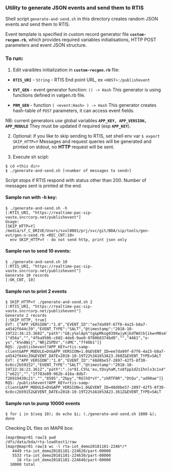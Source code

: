 ### Utility to generate JSON events and send them to RTIS

Shell script `generate-and-send.sh` in this directory creates random
JSON events and send them to RTIS.

Event template is specified in custom record generator file **`custom-recgen.rb`**,
which provides required variables initialisations,
HTTP POST parameters and event JSON structure.

### To run:

1. Edit varaibles initialization in **`custom-recgen.rb`** file:

- **`RTIS_URI`** - `String` - RTIS End point URL, ex `<HOST>:/publishevent`

- **`EVT_GEN`** - event generator function: `() -> Hash`
  This generator is using functions defined in valgen.rb file.

- **`PRM_GEN`** - function `( <event:Hash> ) -> Hash`
  This generator creates hash-table of `POST` parameters,
  it can access event fields.

NB: current generators use global variables
    **`APP_KEY, APP_VERSION, APP_MODULE`**
  They must be updated if required (esp **`APP_KEY`**).

2. Optional: if you like to skip sending to RTIS, set shell env var
   `$ export SKIP_HTTP=Y`
   Messages and request queries will be generated and printed on stdout,
no **HTTP** request will be sent.

3. Execute sh scipt:

```
$ cd <this dir>
$ ./generate-and-send.sh [<number of messages to send>]
```

Script stops if RTIS respond with status other than 200.
Number of messages sent is printed at the end.

#### Sample run with -h key:
```
$ ./generate-and-send.sh -h
[:RTIS_URI, "https://realtime-pac-sip-vaste.sncrcorp.net/publishevent"]
Usage:
[SKIP_HTTP=Y] /media/sf_C_DRIVE/Users/svol0001/prj/svc/git/BDA/sip/tools/gen-evt/gen-n-send.rb <REC_CNT:10>
  env SKIP_HTTP=Y - do not send http, print json only
```

#### Sample run to send 10 events:
```
$ ./generate-and-send.sh 10
[:RTIS_URI, "https://realtime-pac-sip-vaste.sncrcorp.net/publishevent"]
Generate 10 records
[:OK_CNT, 10]
```

#### Sample run to print 2 events
```
$ SKIP_HTTP=Y ./generate-and-send.sh 2
[:RTIS_URI, "https://realtime-pac-sip-vaste.sncrcorp.net/publishevent"]
Generate 2 records
[:SKIP_HTTP, true]
EVT: {"APP_VERSION":"1.0","EVENT_ID":"ee7da99f-67f6-4a15-b8a7-a4542f644c39","EVENT_TYPE":"SALT","@timestamp":"2018-10-19T22:16:23.360Z","path":"G8;y%olAp%^tg&pMkog039XwjyKjkdTWd)b{ikw<M0smlGti<a,k.N/{Jr","payload":["d56a","","4fba9506-c602-4de8-9ae0-078068374bd0","","4461","o-ys","k%n8Wzj","NRjZSPDV","(dMC","ff40b1"]}
RQS: /publishevent?APP_KEY=rtis-samp-client&APP_MODULE=DV&APP_VERSION=1.0&EVENT_ID=ee7da99f-67f6-4a15-b8a7-a4542f644c39&EVENT_DATE=2018-10-19T22%3A16%3A23.360Z&EVENT_TYPE=SALT
EVT: {"APP_VERSION":"1.0","EVENT_ID":"48d8be57-2897-42f5-8f30-6c0cc2b59152","EVENT_TYPE":"SALT","@timestamp":"2018-10-19T22:16:23.361Z","path":".|o*8I.C5%L'eu,tDsyhaM,tx8fpp1dZsIhnlx3c1x4","payload":["e621","","1f783e80-962b-416a-8db7-f26919430c21","","8505","2bpy","RGlhO*vY","zkRTF0R","DtQu","ad90ae"]}
RQS: /publishevent?APP_KEY=rtis-samp-client&APP_MODULE=DV&APP_VERSION=1.0&EVENT_ID=48d8be57-2897-42f5-8f30-6c0cc2b59152&EVENT_DATE=2018-10-19T22%3A16%3A23.361Z&EVENT_TYPE=SALT
```

#### Sample run to pump 10000 events
```
$ for i in $(seq 10); do echo $i; (./generate-and-send.sh 1000 &); done
```

Checking DL files on MAPR box:

```
[mapr@mapr01 raw]$ pwd
/dfs/data/bda/rta-loadtest1/raw
[mapr@mapr01 raw]$ wc -l rta-iot_demo20181101-2246*/*
   4449 rta-iot_demo20181101-224620/part-00000
   5533 rta-iot_demo20181101-224630/part-00000
     18 rta-iot_demo20181101-224640/part-00000
  10000 total
```
